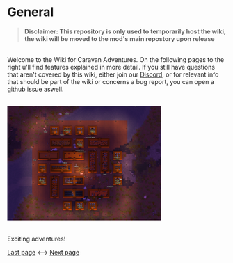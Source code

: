 # General

> **Disclaimer: This repository is only used to temporarily host the wiki, the wiki will be moved to the mod's main repostory upon release** 

<br> Welcome to the Wiki for Caravan Adventures. On the following pages to the right u'll find features explained in more detail. If you still have questions that aren't covered by this wiki, either join our [Discord](https://discord.gg/xr8UqCe4), or for relevant info that should be part of the wiki or concerns a bug report, you can open a github issue aswell. 

<br><img src="Images\Camp2.png" alt="drawing" width="70%"/>  

<br>Exciting adventures!

[Last page]() <--> [Next page]()